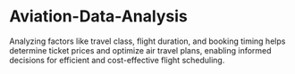 # Aviation-Data-Analysis
Analyzing factors like travel class, flight duration, and booking timing helps determine ticket prices and optimize air travel plans, enabling informed decisions for efficient and cost-effective flight scheduling.
